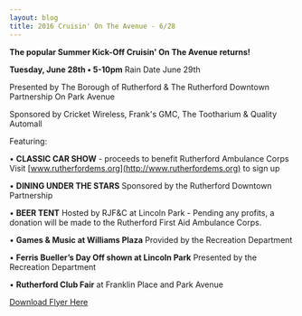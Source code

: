 ```yaml
---
layout: blog
title: 2016 Cruisin' On The Avenue - 6/28
---
```


**The popular Summer Kick-Off Cruisin' On The Avenue returns!**

**Tuesday, June 28th • 5-10pm**
Rain Date June 29th

Presented by The Borough of Rutherford & The Rutherford Downtown Partnership
On Park Avenue

Sponsored by Cricket Wireless, Frank's GMC, The Tootharium & Quality Automall

Featuring: 

• **CLASSIC CAR SHOW** - proceeds to benefit Rutherford Ambulance Corps
Visit [www.rutherfordems.org](http://www.rutherfordems.org) to sign up

• **DINING UNDER THE STARS**
Sponsored by the Rutherford Downtown Partnership

• **BEER TENT**
Hosted by RJF&C at Lincoln Park - Pending any profits, a donation
will be made to the Rutherford First Aid Ambulance Corps.

• **Games & Music at Williams Plaza**
Provided by the Recreation Department

• **Ferris Bueller’s Day Off shown at Lincoln Park**
Presented by the Recreation Department

• **Rutherford Club Fair** 
at Franklin Place and Park Avenue


[Download Flyer Here](http://static.rutherford-nj.com/recreation/posts/Summer2016_Cruisin_Flyer.pdf)

